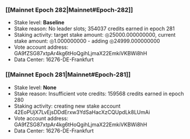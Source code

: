 ### [[Mainnet Epoch 282|Mainnet#Epoch-282]]
* Stake level: **Baseline**
* Stake reason: No leader slots; 354037 credits earned in epoch 281
* Staking activity: target stake amount: ◎25000.000000000, current stake amount: ◎1.000000000 - adding ◎24999.000000000
* Vote account address: GA9fZSG87xtpAr4kg6tHoQgihLjmaX22EmkiVKBWi8hH
* Data Center: 16276-DE-Frankfurt
### [[Mainnet Epoch 281|Mainnet#Epoch-281]]
* Stake level: **None**
* Stake reason: Insufficient vote credits: 159568 credits earned in epoch 280
* Staking activity: creating new stake account 42EoPUjX7LvEjsDDdErxw3YdSaHacXzCQUpdLk8LUmAi
* Vote account address: GA9fZSG87xtpAr4kg6tHoQgihLjmaX22EmkiVKBWi8hH
* Data Center: 16276-DE-Frankfurt